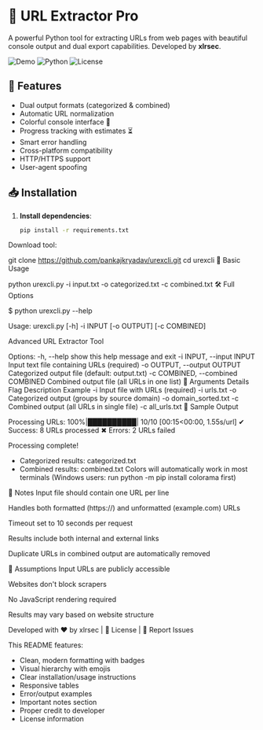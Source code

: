 # 🔗 URL Extractor Pro

A powerful Python tool for extracting URLs from web pages with beautiful console output and dual export capabilities. Developed by **xlrsec**.

![Demo](https://img.shields.io/badge/Demo-Coming_Soon-blue) 
![Python](https://img.shields.io/badge/Python-3.6%2B-blue)
![License](https://img.shields.io/badge/License-MIT-green)

## 🌟 Features

- Dual output formats (categorized & combined)
- Automatic URL normalization
- Colorful console interface 🎨
- Progress tracking with estimates ⏳
- Smart error handling
- Cross-platform compatibility
- HTTP/HTTPS support
- User-agent spoofing

## 📥 Installation

1. **Install dependencies**:
   ```bash
   pip install -r requirements.txt
Download tool:


git clone https://github.com/pankajkryadav/urexcli.git
cd urexcli
🚀 Basic Usage

python urexcli.py -i input.txt -o categorized.txt -c combined.txt
🛠️ Full Options

$ python urexcli.py --help

Usage: urexcli.py [-h] -i INPUT [-o OUTPUT] [-c COMBINED]

Advanced URL Extractor Tool

Options:
  -h, --help            show this help message and exit
  -i INPUT, --input INPUT
                        Input text file containing URLs (required)
  -o OUTPUT, --output OUTPUT
                        Categorized output file (default: output.txt)
  -c COMBINED, --combined COMBINED
                        Combined output file (all URLs in one list)
📂 Arguments Details
Flag	Description	Example
-i	Input file with URLs (required)	-i urls.txt
-o	Categorized output (groups by source domain)	-o domain_sorted.txt
-c	Combined output (all URLs in single file)	-c all_urls.txt
🎨 Sample Output

Processing URLs: 100%|██████████| 10/10 [00:15<00:00,  1.55s/url]
  ✔ Success: 8 URLs processed
  ✖ Errors: 2 URLs failed

Processing complete!
- Categorized results: categorized.txt
- Combined results: combined.txt
Colors will automatically work in most terminals (Windows users: run python -m pip install colorama first)

📝 Notes
Input file should contain one URL per line

Handles both formatted (https://) and unformatted (example.com) URLs

Timeout set to 10 seconds per request

Results include both internal and external links

Duplicate URLs in combined output are automatically removed

🤝 Assumptions
Input URLs are publicly accessible

Websites don't block scrapers

No JavaScript rendering required

Results may vary based on website structure

Developed with ❤️ by xlrsec | 📄 License | 🐛 Report Issues



This README features:
- Clean, modern formatting with badges
- Visual hierarchy with emojis
- Clear installation/usage instructions
- Responsive tables
- Error/output examples
- Important notes section
- Proper credit to developer
- License information


